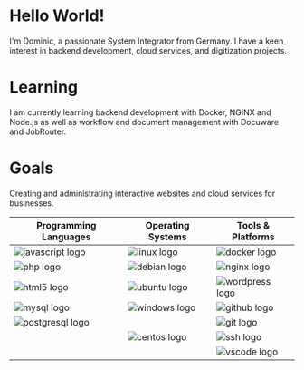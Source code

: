 # Hello World!
I'm Dominic, a passionate System Integrator from Germany. I have a keen interest in backend development, cloud services, and digitization projects.

# Learning  
I am currently learning backend development with Docker, NGINX and Node.js as well as workflow and document management with Docuware and JobRouter. 

# Goals
Creating and administrating interactive websites and cloud services for businesses.  


| Programming Languages | Operating Systems | Tools & Platforms |
|-----------------------|-------------------|-------------------|
| ![javascript logo](https://cdn.jsdelivr.net/gh/devicons/devicon/icons/javascript/javascript-original.svg) | ![linux logo](https://cdn.jsdelivr.net/gh/devicons/devicon/icons/linux/linux-original.svg) | ![docker logo](https://cdn.jsdelivr.net/gh/devicons/devicon/icons/docker/docker-original.svg) |
| ![php logo](https://cdn.jsdelivr.net/gh/devicons/devicon/icons/php/php-original.svg) | ![debian logo](https://cdn.jsdelivr.net/gh/devicons/devicon/icons/debian/debian-original.svg) | ![nginx logo](https://cdn.jsdelivr.net/gh/devicons/devicon/icons/nginx/nginx-original.svg) |
| ![html5 logo](https://cdn.jsdelivr.net/gh/devicons/devicon/icons/html5/html5-original.svg) | ![ubuntu logo](https://cdn.jsdelivr.net/gh/devicons/devicon/icons/ubuntu/ubuntu-plain.svg) | ![wordpress logo](https://cdn.jsdelivr.net/gh/devicons/devicon/icons/wordpress/wordpress-original.svg) |
| ![mysql logo](https://cdn.jsdelivr.net/gh/devicons/devicon/icons/mysql/mysql-original.svg) | ![windows logo](https://cdn.jsdelivr.net/gh/devicons/devicon/icons/windows8/windows8-original.svg) | ![github logo](https://cdn.jsdelivr.net/gh/devicons/devicon/icons/github/github-original.svg) |
| ![postgresql logo](https://cdn.jsdelivr.net/gh/devicons/devicon/icons/postgresql/postgresql-original.svg) | | ![git logo](https://cdn.jsdelivr.net/gh/devicons/devicon/icons/git/git-original.svg) |
| | ![centos logo](https://cdn.jsdelivr.net/gh/devicons/devicon/icons/centos/centos-original.svg) | ![ssh logo](https://cdn.jsdelivr.net/gh/devicons/devicon/icons/ssh/ssh-original.svg) |
| | | ![vscode logo](https://cdn.jsdelivr.net/gh/devicons/devicon/icons/vscode/vscode-original.svg) |
